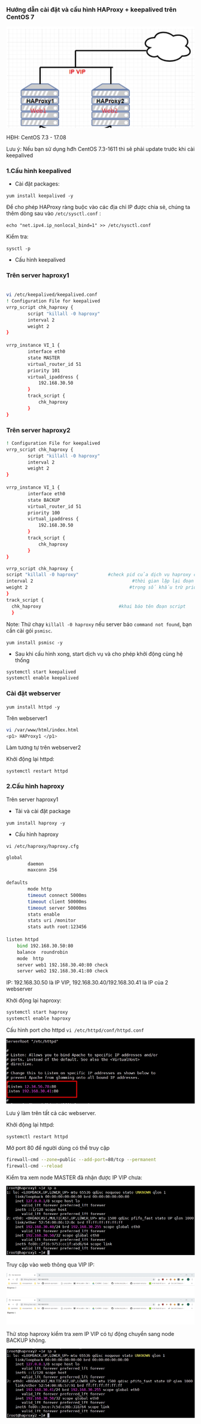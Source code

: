 ### Hướng dẫn cài đặt và cấu hình HAProxy + keepalived trên CentOS 7

<img src="\img\1.jpg">

HĐH: CentOS 7.3 - 17.08

Lưu ý: Nếu bạn sử dụng hđh CentOS 7.3-1611 thì sẽ phải update trước khi cài keepalived

### 1.Cấu hình keepalived

* Cài đặt packages:

`yum install keepalived -y`

Để cho phép HAProxy ràng buộc vào các địa chỉ IP được chia sẻ, chúng ta thêm dòng sau vào `/etc/sysctl.conf` :

`echo "net.ipv4.ip_nonlocal_bind=1" >> /etc/sysctl.conf`

Kiểm tra:

`sysctl -p`

* Cấu hình keepalived

### Trên server haproxy1

``` sh

vi /etc/keepalived/keepalived.conf
! Configuration File for keepalived
vrrp_script chk_haproxy {           
        script "killall -0 haproxy"     
        interval 2                      
        weight 2                        
}

vrrp_instance VI_1 {
        interface eth0
        state MASTER
        virtual_router_id 51
        priority 101                    
        virtual_ipaddress {
            192.168.30.50       
        }
        track_script {
            chk_haproxy
        }
}
```

### Trên server haproxy2

``` sh
! Configuration File for keepalived
vrrp_script chk_haproxy {       
        script "killall -0 haproxy"     
        interval 2                      
        weight 2                        
}

vrrp_instance VI_1 {
        interface eth0
        state BACKUP
        virtual_router_id 51
        priority 100                    
        virtual_ipaddress {
            192.168.30.50             
        }
        track_script {
            chk_haproxy
        }
}
```

``` sh
vrrp_script chk_haproxy {
script "killall -0 haproxy"           #check pid của dịch vụ haproxy có tồn tại hay không
interval 2                                     #thời gian lặp lại đoạn script đơn vị là second
weight 2                                      #trọng số khấu trừ priority 2
}
track_script {
  chk_haproxy                             #khai báo tên đoạn script 
  }
```

Note: Thử chạy `killall -0 haproxy` nếu server báo `command not found`, bạn cần cài gói `psmisc`.

`yum install psmisc -y`

* Sau khi cấu hình xong, start dịch vụ và cho phép khởi động cùng hệ thống

``` sh
systemctl start keepalived
systemctl enable keepalived
```

### Cài đặt webserver

`yum install httpd -y`

Trên webserver1

``` sh
vi /var/www/html/index.html
<p1> HAProxy1 </p1>
```
Làm tương tự trên webserver2

Khởi động lại httpd:

`systemctl restart httpd`


### 2.Cấu hình haproxy

Trên server haproxy1

* Tải và cài đặt package

`yum install haproxy -y`

* Cấu hình haproxy

`vi /etc/haproxy/haproxy.cfg`

``` sh
global
        daemon
        maxconn 256

defaults
        mode http
        timeout connect 5000ms
        timeout client 50000ms
        timeout server 50000ms
        stats enable
        stats uri /monitor
        stats auth root:123456

listen httpd
    bind 192.168.30.50:80
    balance  roundrobin
    mode  http
    server web1 192.168.30.40:80 check
    server web2 192.168.30.41:80 check
```

IP: 192.168.30.50 là IP VIP, 192.168.30.40/192.168.30.41 là IP của 2 webserver

Khởi động lại haproxy:

``` sh
systemctl start haproxy
systemctl enable haproxy
```

Cấu hình port cho httpd
`vi /etc/httpd/conf/httpd.conf`

<img src="/img/6.jpg">

Lưu ý làm trên tất cả các webserver.

Khởi động lại httpd:

`systemctl restart httpd`

Mở port 80 để người dùng có thể truy cập

``` sh
firewall-cmd --zone=public --add-port=80/tcp --permanent
firewall-cmd --reload
```
Kiểm tra xem node MASTER đã nhận được IP VIP chưa:

<img src="/img/4.jpg">



Truy cập vào web thông qua VIP IP:

<img src="/img/3.jpg">

<img src="/img/2.jpg">


Thử stop haproxy kiểm tra xem IP VIP có tự động chuyển sang node BACKUP không.

<img src="/img/5.jpg">































